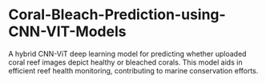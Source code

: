 # Coral-Bleach-Prediction-using-CNN-VIT-Models
A hybrid CNN-ViT deep learning model for predicting whether uploaded coral reef images depict healthy or bleached corals. This model aids in efficient reef health monitoring, contributing to marine conservation efforts.
